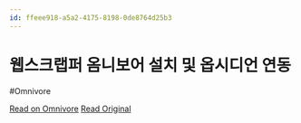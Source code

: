 ```yaml
---
id: ffeee918-a5a2-4175-8198-0de8764d25b3
---
```


# 웹스크랩퍼 옴니보어 설치 및 옵시디언 연동
#Omnivore

[Read on Omnivore](https://omnivore.app/me/-18e91b9b15f)
[Read Original](https://seong6496.tistory.com/526)

